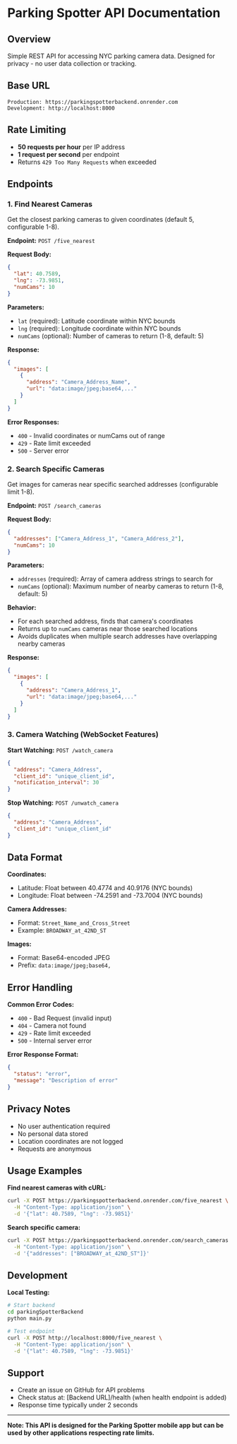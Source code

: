 # Parking Spotter API Documentation

## Overview

Simple REST API for accessing NYC parking camera data. Designed for privacy - no user data collection or tracking.

## Base URL

```
Production: https://parkingspotterbackend.onrender.com
Development: http://localhost:8000
```

## Rate Limiting

- **50 requests per hour** per IP address
- **1 request per second** per endpoint
- Returns `429 Too Many Requests` when exceeded

## Endpoints

### 1. Find Nearest Cameras

Get the closest parking cameras to given coordinates (default 5, configurable 1-8).

**Endpoint:** `POST /five_nearest`

**Request Body:**
```json
{
  "lat": 40.7589,
  "lng": -73.9851,
  "numCams": 10
}
```

**Parameters:**
- `lat` (required): Latitude coordinate within NYC bounds
- `lng` (required): Longitude coordinate within NYC bounds  
- `numCams` (optional): Number of cameras to return (1-8, default: 5)

**Response:**
```json
{
  "images": [
    {
      "address": "Camera_Address_Name",
      "url": "data:image/jpeg;base64,..."
    }
  ]
}
```

**Error Responses:**
- `400` - Invalid coordinates or numCams out of range
- `429` - Rate limit exceeded
- `500` - Server error

### 2. Search Specific Cameras

Get images for cameras near specific searched addresses (configurable limit 1-8).

**Endpoint:** `POST /search_cameras`

**Request Body:**
```json
{
  "addresses": ["Camera_Address_1", "Camera_Address_2"],
  "numCams": 10
}
```

**Parameters:**
- `addresses` (required): Array of camera address strings to search for
- `numCams` (optional): Maximum number of nearby cameras to return (1-8, default: 5)

**Behavior:**
- For each searched address, finds that camera's coordinates
- Returns up to `numCams` cameras near those searched locations  
- Avoids duplicates when multiple search addresses have overlapping nearby cameras

**Response:**
```json
{
  "images": [
    {
      "address": "Camera_Address_1",
      "url": "data:image/jpeg;base64,..."
    }
  ]
}
```

### 3. Camera Watching (WebSocket Features)

**Start Watching:** `POST /watch_camera`
```json
{
  "address": "Camera_Address",
  "client_id": "unique_client_id",
  "notification_interval": 30
}
```

**Stop Watching:** `POST /unwatch_camera`
```json
{
  "address": "Camera_Address",
  "client_id": "unique_client_id"
}
```

## Data Format

**Coordinates:**
- Latitude: Float between 40.4774 and 40.9176 (NYC bounds)
- Longitude: Float between -74.2591 and -73.7004 (NYC bounds)

**Camera Addresses:**
- Format: `Street_Name_and_Cross_Street`
- Example: `BROADWAY_at_42ND_ST`

**Images:**
- Format: Base64-encoded JPEG
- Prefix: `data:image/jpeg;base64,`

## Error Handling

**Common Error Codes:**
- `400` - Bad Request (invalid input)
- `404` - Camera not found
- `429` - Rate limit exceeded
- `500` - Internal server error

**Error Response Format:**
```json
{
  "status": "error",
  "message": "Description of error"
}
```

## Privacy Notes

- No user authentication required
- No personal data stored
- Location coordinates are not logged
- Requests are anonymous

## Usage Examples

**Find nearest cameras with cURL:**
```bash
curl -X POST https://parkingspotterbackend.onrender.com/five_nearest \
  -H "Content-Type: application/json" \
  -d '{"lat": 40.7589, "lng": -73.9851}'
```

**Search specific camera:**
```bash
curl -X POST https://parkingspotterbackend.onrender.com/search_cameras \
  -H "Content-Type: application/json" \
  -d '{"addresses": ["BROADWAY_at_42ND_ST"]}'
```

## Development

**Local Testing:**
```bash
# Start backend
cd parkingSpotterBackend
python main.py

# Test endpoint
curl -X POST http://localhost:8000/five_nearest \
  -H "Content-Type: application/json" \
  -d '{"lat": 40.7589, "lng": -73.9851}'
```

## Support

- Create an issue on GitHub for API problems
- Check status at: [Backend URL]/health (when health endpoint is added)
- Response time typically under 2 seconds

---

**Note: This API is designed for the Parking Spotter mobile app but can be used by other applications respecting rate limits.** 